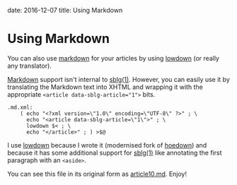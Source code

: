 date: 2016-12-07
title: Using Markdown

# Using Markdown

You can also use
[markdown](https://github.com/adam-p/markdown-here/wiki/Markdown-Cheatsheet)
for your articles by using
[lowdown](https://github.com/kristapsdz/lowdown)
(or really any translator).

[Markdown](https://github.com/adam-p/markdown-here/wiki/Markdown-Cheatsheet)
support isn't internal to [sblg(1)](https://kristaps.bsd.lv/sblg).
However, you can easily use it by translating the Markdown text into
XHTML and wrapping it with the appropriate `<article
data-sblg-article="1">` bits.

```
.md.xml:
	( echo "<?xml version=\"1.0\" encoding=\"UTF-8\" ?>" ; \
	  echo "<article data-sblg-article=\"1\">" ; \
	  lowdown $< ; \
	  echo "</article>" ; ) >$@

```

I use [lowdown](https://github.com/kristapsdz/lowdown) because I wrote
it (modernised fork of [hoedown](https://github.com/hoedown/hoedown))
and because it has some additional support for
[sblg(1)](https://kristaps.bsd.lv/sblg) like annotating the first
paragraph with an `<aside>`.

You can see this file in its original form as [article10.md](article10.md).
Enjoy!
